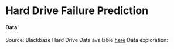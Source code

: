 # Hard Drive Failure Prediction

#### Data
Source: Blackbaze Hard Drive Data available [here](https://www.backblaze.com/b2/hard-drive-test-data.html)
Data exploration: 
